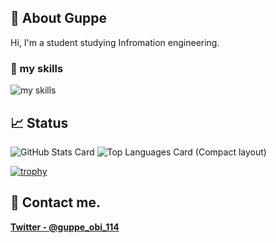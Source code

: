 ## 🐻 About Guppe
Hi, I'm a student studying Infromation engineering. 

### 🌱 my skills
<img alt="my skills" src="https://skillicons.dev/icons?theme=dark&perline=8&i=androidstudio,kotlin,gradle,figma,python,ruby,html,css" />


## 📈 Status
![GitHub Stats Card](https://github-readme-stats-tau-mauve.vercel.app/api?username=guppe&count_private=true&show_icons=true&theme=merko)
![Top Languages Card (Compact layout)](https://github-readme-stats-tau-mauve.vercel.app/api/top-langs/?username=guppe&layout=compact&count_private=true&theme=merko)

[![trophy](https://github-profile-trophy-five.vercel.app/?username=guppe&theme=onedark&column=8)](https://github.com/ryo-ma/github-profile-trophy)

## 📨 Contact me.

**[Twitter - @guppe_obi_114](https://twitter.com/guppe_obi_114)**
